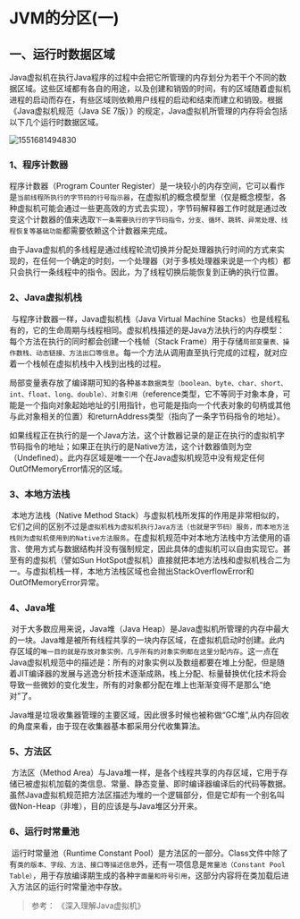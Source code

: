 # JVM的分区(一)

## 一、运行时数据区域

​       Java虚拟机在执行Java程序的过程中会把它所管理的内存划分为若干个不同的数据区域。这些区域都有各自的用途，以及创建和销毁的时间，有的区域随着虚拟机进程的启动而存在，有些区域则依赖用户线程的启动和结束而建立和销毁。根据《Java虚拟机规范（Java SE 7版）》的规定，Java虚拟机所管理的内存将会包括以下几个运行时数据区域。

![1551681494830](C:\Users\guofei.wu\AppData\Local\Temp\1551681494830.png)

### 1、程序计数器

程序计数器（Program Counter Register）是一块较小的内存空间，它可以看作是`当前线程所执行的字节码的行号指示器`，在虚拟机的概念模型里（仅是概念模型，各种虚拟机可能会通过一些更高效的方式去实现），字节码解释器工作时就是通过改变这个计数器的值来选取`下一条需要执行的字节码指令，分支、循环、跳转、异常处理、线程恢复等基础功能`都需要依赖这个计数器来完成。

由于Java虚拟机的多线程是通过线程轮流切换并分配处理器执行时间的方式来实现的，在任何一个确定的时刻，一个处理器（对于多核处理器来说是一个内核）都只会执行一条线程中的指令。因此，为了线程切换后能恢复到正确的执行位置。

### 2、Java虚拟机栈

​        与程序计数器一样，Java虚拟机栈（Java Virtual Machine Stacks）也是线程私有的，它的生命周期与线程相同。虚拟机栈描述的是Java方法执行的内存模型：每个方法在执行的同时都会创建一个栈帧（Stack Frame）用于存储`局部变量表、操作数栈、动态链接、方法出口等信息`。每一个方法从调用直至执行完成的过程，就对应着一个栈帧在虚拟机栈中入栈到出栈的过程。

​        局部变量表存放了编译期可知的各种`基本数据类型（boolean、byte、char、short、int、float、long、double）、对象引用`（reference类型，它不等同于对象本身，可能是一个指向对象起始地址的引用指针，也可能是指向一个代表对象的句柄或其他与此对象相关的位置）和returnAddress类型（指向了一条字节码指令的地址）。

​	如果线程正在执行的是一个Java方法，这个计数器记录的是正在执行的虚拟机字节码指令的地址；如果正在执行的是Native方法，这个计数器值则为空（Undefined）。此内存区域是唯一一个在Java虚拟机规范中没有规定任何OutOfMemoryError情况的区域。

### 3、本地方法栈

​	本地方法栈（Native Method Stack）与虚拟机栈所发挥的作用是非常相似的，它们之间的区别不过是`虚拟机栈为虚拟机执行Java方法（也就是字节码）服务，而本地方法栈则为虚拟机使用到的Native方法服务`。在虚拟机规范中对本地方法栈中方法使用的语言、使用方式与数据结构并没有强制规定，因此具体的虚拟机可以自由实现它。甚至有的虚拟机（譬如Sun HotSpot虚拟机）直接就把本地方法栈和虚拟机栈合二为一。与虚拟机栈一样，本地方法栈区域也会抛出StackOverflowError和OutOfMemoryError异常。

### 4、Java堆

​	对于大多数应用来说，Java堆（Java Heap）是Java虚拟机所管理的内存中最大的一块。Java堆是被所有线程共享的一块内存区域，在虚拟机启动时创建。此内存区域的`唯一目的就是存放对象实例，几乎所有的对象实例都在这里分配内存`。这一点在Java虚拟机规范中的描述是：所有的对象实例以及数组都要在堆上分配，但是随着JIT编译器的发展与逃逸分析技术逐渐成熟，栈上分配、标量替换优化技术将会导致一些微妙的变化发生，所有的对象都分配在堆上也渐渐变得不是那么“绝对”了。

​	Java堆是垃圾收集器管理的主要区域，因此很多时候也被称做“GC堆”,从内存回收的角度来看，由于现在收集器基本都采用分代收集算法。

### 5、方法区

​	方法区（Method Area）与Java堆一样，是各个线程共享的内存区域，它用于存储已被虚拟机加载的类信息、常量、静态变量、即时编译器编译后的代码等数据。虽然Java虚拟机规范把方法区描述为堆的一个逻辑部分，但是它却有一个别名叫做Non-Heap（非堆），目的应该是与Java堆区分开来。

### 6、运行时常量池

​	运行时常量池（Runtime Constant Pool）是方法区的一部分。Class文件中除了有`类的版本、字段、方法、接口等描述信息`外，还有一项信息是`常量池（Constant Pool Table）`，用于存放编译期生成的各种`字面量和符号引用`，这部分内容将在类加载后进入方法区的运行时常量池中存放。

> 参考： 《深入理解Java虚拟机》









































